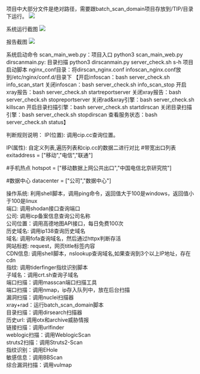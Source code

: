 项目中大部分文件是绝对路径，需要跟batch_scan_domain项目存放到/TIP/目录下运行。
<img src="https://raw.githubusercontent.com/huan-cdm/info_scan/main/images/project.png"  />


系统运行截图
<img src="https://raw.githubusercontent.com/huan-cdm/info_scan/main/images/pic2.png"  />


报告截图
<img src="https://raw.githubusercontent.com/huan-cdm/info_scan/main/images/report.png"  />

系统启动命令
scan_main_web.py：项目入口  python3 scan_main_web.py
dirscanmain.py:   目录扫描  python3 dirscanmain.py
server_check.sh s-h 项目启动脚本
nginx_conf目录：将dirscan_nginx.conf  infoscan_nginx.conf放到/etc/nginx/conf.d/目录下
【开启infoscan：bash server_check.sh info_scan_start
关闭infoscan：bash server_check.sh info_scan_stop
开启xray报告：bash server_check.sh startreportserver
关闭xray报告：bash server_check.sh stopreportserver
关闭rad&xray引擎：bash server_check.sh killscan
开启目录扫描引擎：bash server_check.sh startdirscan
关闭目录扫描引擎：bash server_check.sh stopdirscan
查看服务状态：bash server_check.sh status】


判断规则说明：
IP(位置): 调用cip.cc查询位置。

IP(属性): 自定义列表,遍历列表和cip.cc的数据二进行对比
#带宽出口列表
exitaddress = ["移动","电信","联通"]

#手机热点
hotspot = ["移动数据上网公共出口","中国电信北京研究院"]

#数据中心
datacenter = ["公司","数据中心"]

操作系统: 利用shell脚本，调用ping命令，返回值大于100是windows，返回值小于100是linux<br>
端口: 调用shodan接口查询端口<br>
公司: 调用icp备案信息查询公司名称<br>
公司位置：调用高德地图API接口，每日免费100次<br>
历史域名: 调用ip138查询历史域名<br>
域名: 调用fofa查询域名，然后通过httpx判断存活<br>
网站标题: request，网页title标签内容<br>
CDN信息: 调用shell脚本，nslookup查询域名,如果查询到3个以上IP地址，存在cdn<br>
指纹: 调用tiderfinger指纹识别脚本<br>
子域名：调用crt.sh查询子域名<br>
端口扫描：调用masscan端口扫描工具<br>
端口扫描：调用nmap，ip存入队列中，放在后台扫描<br>
漏洞扫描：调用nuclei扫描器<br>
xray+rad：运行batch_scan_domain脚本 <br>
目录扫描：调用dirsearch扫描器<br>
历史url: 调用otx和archive威胁情报<br>
链接扫描：调用urlfinder<br>
weblogic扫描：调用WeblogicScan <br>
struts2扫描：调用Struts2-Scan <br>
指纹识别：调用EHole <br>
敏感信息：调用BBScan <br>
综合漏洞扫描：调用vulmap <br>